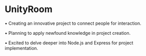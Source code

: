 # UnityRoom

• Creating an innovative project to connect people for interaction.

• Planning to apply newfound knowledge in project creation.

• Excited to delve deeper into Node.js and Express for project implementation.
